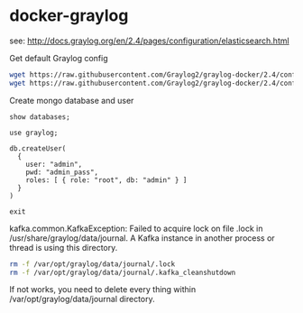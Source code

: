 # docker-graylog

see: http://docs.graylog.org/en/2.4/pages/configuration/elasticsearch.html


Get default Graylog config
```bash
wget https://raw.githubusercontent.com/Graylog2/graylog-docker/2.4/config/graylog.conf
wget https://raw.githubusercontent.com/Graylog2/graylog-docker/2.4/config/log4j2.xml
```


Create mongo database and user
```text
show databases;

use graylog;

db.createUser(
  {
    user: "admin",
    pwd: "admin_pass",
    roles: [ { role: "root", db: "admin" } ]
  }
)

exit
```


kafka.common.KafkaException: Failed to acquire lock on file .lock in /usr/share/graylog/data/journal.
A Kafka instance in another process or thread is using this directory.

```bash
rm -f /var/opt/graylog/data/journal/.lock
rm -f /var/opt/graylog/data/journal/.kafka_cleanshutdown
```

If not works, you need to delete every thing within /var/opt/graylog/data/journal directory.
